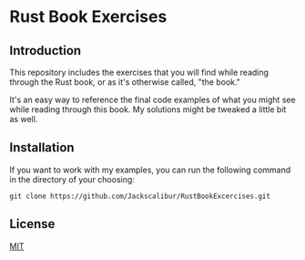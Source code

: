 # Rust Book Exercises

## Introduction

This repository includes the exercises that you will find while reading through the Rust book, or as it's otherwise called, "the book."

It's an easy way to reference the final code examples of what you might see while reading through this book. My solutions might be tweaked a little bit as well.

## Installation

If you want to work with my examples, you can run the following command in the directory of your choosing:

```
git clone https://github.com/Jackscalibur/RustBookExcercises.git
```

## License

[MIT](https://choosealicense.com/licenses/mit/)
